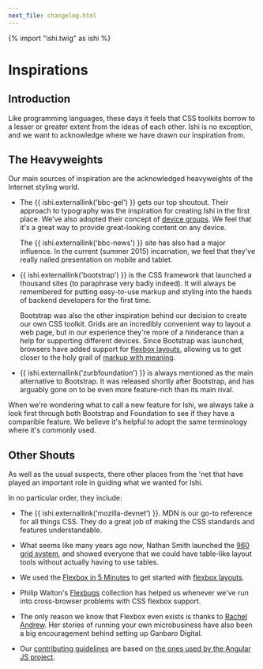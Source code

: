 ```yaml
---
next_file: changelog.html
---
```

{% import "ishi.twig" as ishi %}
# Inspirations

## Introduction

Like programming languages, these days it feels that CSS toolkits borrow to a lesser or greater extent from the ideas of each other. Ishi is no exception, and we want to acknowledge where we have drawn our inspiration from.

## The Heavyweights

<p class="p--leader">Our main sources of inspiration are the acknowledged heavyweights of the Internet styling world.</p>

* The {{ ishi.externallink('bbc-gel') }} gets our top shoutout. Their approach to typography was the inspiration for creating Ishi in the first place. We've also adopted their concept of [device groups](concepts/device-groups.html). We feel that it's a great way to provide great-looking content on any device.

   The {{ ishi.externallink('bbc-news') }} site has also had a major influence. In the current (summer 2015) incarnation, we feel that they've really nailed presentation on mobile and tablet.

* {{ ishi.externallink('bootstrap') }} is the CSS framework that launched a thousand sites (to paraphrase very badly indeed). It will always be remembered for putting easy-to-use markup and styling into the hands of backend developers for the first time.

    Bootstrap was also the other inspiration behind our decision to create our own CSS toolkit. Grids are an incredibly convenient way to layout a web page, but in our experience they're more of a hinderance than a help for supporting different devices. Since Bootstrap was launched, browsers have added support for [flexbox layouts](layouts/index.html), allowing us to get closer to the holy grail of [markup with meaning](structure/index.html).

* {{ ishi.externallink('zurbfoundation') }} is always mentioned as the main alternative to Bootstrap. It was released shortly after Bootstrap, and has arguably gone on to be even more feature-rich than its main rival.

When we're wondering what to call a new feature for Ishi, we always take a look first through both Bootstrap and Foundation to see if they have a comparible feature. We believe it's helpful to adopt the same terminology where it's commonly used.

## Other Shouts

<p class="p--leader">As well as the usual suspects, there other places from the 'net that have played an important role in guiding what we wanted for Ishi.</p>

In no particular order, they include:

* The {{ ishi.externallink('mozilla-devnet') }}. MDN is our go-to reference for all things CSS. They do a great job of making the CSS standards and features understandable.

* What seems like many years ago now, Nathan Smith launched the [960 grid system](http://960.gs/), and showed everyone that we could have table-like layout tools without actually having to use tables.

* We used the [Flexbox in 5 Minutes](http://flexboxin5.com) to get started with [flexbox layouts](layouts/index.html).

* Philip Walton's [Flexbugs](https://github.com/philipwalton/flexbugs) collection has helped us whenever we've run into cross-browser problems with CSS flexbox support.

* The only reason we know that Flexbox even exists is thanks to [Rachel Andrew](https://rachelandrew.co.uk/). Her stories of running your own microbusiness have also been a big encouragement behind setting up Ganbaro Digital.

* Our [contributing guidelines](contributing.html) are based on [the ones used by the Angular JS project](https://github.com/angular/angular.js/blob/master/CONTRIBUTING.md).
